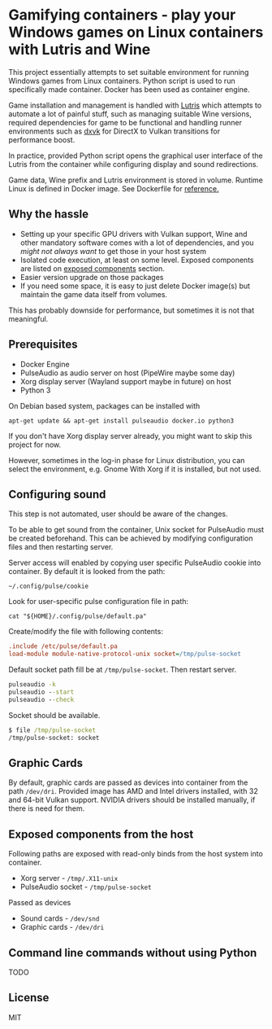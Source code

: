 # Gamifying containers - play your Windows games on Linux containers with Lutris and Wine

This project essentially attempts to set suitable environment for running Windows games from Linux containers. Python script is used to run specifically made container. Docker has been used as container engine.

Game installation and management is handled with [Lutris](https://lutris.net/) which attempts to automate a lot of painful stuff, such as managing suitable Wine versions, required dependencies for game to be functional and handling runner environments such as [dxvk](https://github.com/doitsujin/dxvk) for DirectX to Vulkan transitions for performance boost.

In practice, provided Python script opens the graphical user interface of the Lutris from the container while configuring display and sound redirections.

Game data, Wine prefix and Lutris environment is stored in volume.
Runtime Linux is defined in Docker image. See Dockerfile for [reference.](Dockerfile)

## Why the hassle

  * Setting up your specific GPU drivers with Vulkan support, Wine and other mandatory software comes with a lot of dependencies, and you *might not always want* to get those in your host system
  * Isolated code execution, at least on some level. Exposed components are listed on [exposed components](#exposed-components-from-the-host) section.
  * Easier version upgrade on those packages
  * If you need some space, it is easy to just delete Docker image(s) but maintain the game data itself from volumes.

This has probably downside for performance, but sometimes it is not that meaningful.

## Prerequisites
  * Docker Engine
  * PulseAudio as audio server on host (PipeWire maybe some day)
  * Xorg display server (Wayland support maybe in future) on host
  * Python 3
  
On Debian based system, packages can be installed with
```
apt-get update && apt-get install pulseaudio docker.io python3
```
If you don't have Xorg display server already, you might want to skip this project for now.

However, sometimes in the log-in phase for Linux distribution, you can select the environment, e.g. Gnome With Xorg if it is installed, but not used.


## Configuring sound

This step is not automated, user should be aware of the changes.

To be able to get sound from the container, Unix socket for PulseAudio must be created beforehand. This can be achieved by modifying configuration files and then restarting server.

Server access will enabled by copying user specific PulseAudio cookie into container. By default it is looked from the path:
```
~/.config/pulse/cookie
```

Look for user-specific pulse configuration file in path:
```
cat "${HOME}/.config/pulse/default.pa"
```
Create/modify the file with following contents:
```ini
.include /etc/pulse/default.pa
load-module module-native-protocol-unix socket=/tmp/pulse-socket
```

Default socket path fill be at `/tmp/pulse-socket`. Then restart server.
```cmd
pulseaudio -k
pulseaudio --start
pulseaudio --check
```
Socket should be available. 
```cmd
$ file /tmp/pulse-socket
/tmp/pulse-socket: socket
```

## Graphic Cards

By default, graphic cards are passed as devices into container from the path `/dev/dri`. Provided image has AMD and Intel drivers installed, with 32 and 64-bit Vulkan support. NVIDIA drivers should be installed manually, if there is need for them.

## Exposed components from the host

Following paths are exposed with read-only binds from the host system into container.

 * Xorg server - `/tmp/.X11-unix`
 * PulseAudio socket - `/tmp/pulse-socket`
 
 Passed as devices
 * Sound cards - `/dev/snd`
 * Graphic cards - `/dev/dri`
 
 ## Command line commands without using Python
 
 TODO
 
 ## License 
 
 MIT